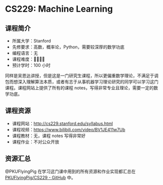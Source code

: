 # CS229: Machine Learning

## 课程简介

- 所属大学：Stanford
- 先修要求：高数，概率论，Python，需要较深厚的数学功底
- 编程语言：无
- 课程难度：🌟🌟🌟🌟
- 预计学时：100 小时

同样是吴恩达讲授，但是这是一门研究生课程，所以更偏重数学理论，不满足于调包而想深入理解算法本质，或者有志于从事机器学习理论研究的同学可以学习这门课程。课程网站上提供了所有的课程 notes，写得非常专业且理论，需要一定的数学功底。

## 课程资源

- 课程网站：<http://cs229.stanford.edu/syllabus.html>
- 课程视频：<https://www.bilibili.com/video/BV1JE411w7Ub>
- 课程教材：无，课程 notes 写得非常好
- 课程作业：不对公众开放

## 资源汇总

@PKUFlyingPig 在学习这门课中用到的所有资源和作业实现都汇总在 [PKUFlyingPig/CS229 - GitHub](https://github.com/PKUFlyingPig/CS229) 中。

